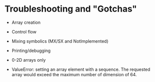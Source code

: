 # Troubleshooting and "Gotchas"

- Array creation
- Control flow
- Mixing symbolics (MX/SX and NotImplemented)
- Printing/debugging
- 0-2D arrays only



- ValueError: setting an array element with a sequence. The requested array would exceed the maximum number of dimension of 64.